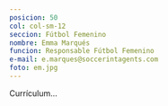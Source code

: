 ```yaml
---
posicion: 50
col: col-sm-12
seccion: Fútbol Femenino
nombre: Emma Marqués
funcion: Responsable Fútbol Femenino
e-mail: e.marques@soccerintagents.com
foto: em.jpg
---
```


Currículum…
